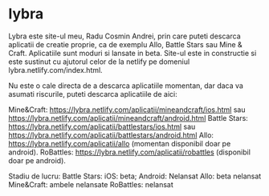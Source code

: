 # lybra
Lybra este site-ul meu, Radu Cosmin Andrei, prin care puteti descarca aplicatii de creatie proprie, ca de exemplu Allo, Battle Stars sau Mine & Craft. Aplicatiile sunt moduri si lansate in beta.
Site-ul este in constructie si este sustinut cu ajutorul celor de la netlify pe domeniul lybra.netlify.com/index.html.

Nu este o cale directa de a descarca aplicatiile momentan, dar daca va asumati riscurile, puteti descarca aplicatiile de aici:

Mine&Craft: https://lybra.netlify.com/aplicatii/mineandcraft/ios.html sau https://lybra.netlify.com/aplicatii/mineandcraft/android.html
Battle Stars: https://lybra.netlify.com/aplicatii/battlestars/ios.html sau https://lybra.netlify.com/aplicatii/battlestars/android.html
Allo: https://lybra.netlify.com/aplicatii/allo (momentan disponibil doar pe android).
RoBattles: https://lybra.netlify.com/aplicatii/robattles (disponibil doar pe android).

Stadiu de lucru:
  Battle Stars: iOS: beta; Android: Nelansat
  Allo: beta nelansat
  Mine&Craft: ambele nelansate
  RoBattles: nelansat
